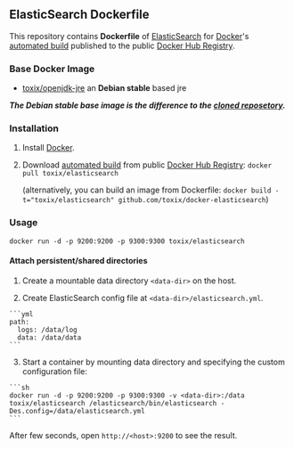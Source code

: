 ## ElasticSearch Dockerfile


This repository contains **Dockerfile** of [ElasticSearch](http://www.elasticsearch.org/) for [Docker](https://www.docker.com/)'s [automated build](https://registry.hub.docker.com/u/toxix/elasticsearch/) published to the public [Docker Hub Registry](https://registry.hub.docker.com/).


### Base Docker Image

* [toxix/openjdk-jre](https://registry.hub.docker.com/u/toxix/openjdk-jre) an **Debian stable** based jre

***The Debian stable base image is the difference to the [cloned reposetory](https://github.com/dockerfile/elasticsearch).***


### Installation

1. Install [Docker](https://www.docker.com/).

2. Download [automated build](https://registry.hub.docker.com/u/dockerfile/elasticsearch/) from public [Docker Hub Registry](https://registry.hub.docker.com/): `docker pull toxix/elasticsearch`

   (alternatively, you can build an image from Dockerfile: `docker build -t="toxix/elasticsearch" github.com/toxix/docker-elasticsearch`)


### Usage

    docker run -d -p 9200:9200 -p 9300:9300 toxix/elasticsearch

#### Attach persistent/shared directories

  1. Create a mountable data directory `<data-dir>` on the host.

  2. Create ElasticSearch config file at `<data-dir>/elasticsearch.yml`.

    ```yml
    path:
      logs: /data/log
      data: /data/data
    ```

  3. Start a container by mounting data directory and specifying the custom configuration file:

    ```sh
    docker run -d -p 9200:9200 -p 9300:9300 -v <data-dir>:/data toxix/elasticsearch /elasticsearch/bin/elasticsearch -Des.config=/data/elasticsearch.yml
    ```

After few seconds, open `http://<host>:9200` to see the result.
